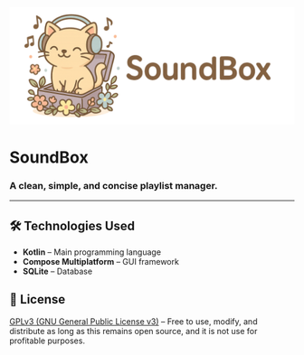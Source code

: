 <p align="center">
    <img src="https://github.com/kosail/SoundBox/blob/main/composeApp/src/desktopMain/composeResources/drawable/logo_long.png" alt="soundbox_logo" width="1080px"/>
</p>

# SoundBox
### A clean, simple, and concise playlist manager.

<hr>

## 🛠️ Technologies Used

- **Kotlin** – Main programming language
- **Compose Multiplatform** – GUI framework
- **SQLite** – Database

## 📜 License
[GPLv3 (GNU General Public License v3)](LICENSE.txt) – Free to use, modify, and distribute as long as this remains open source, and it is not use for profitable purposes.
